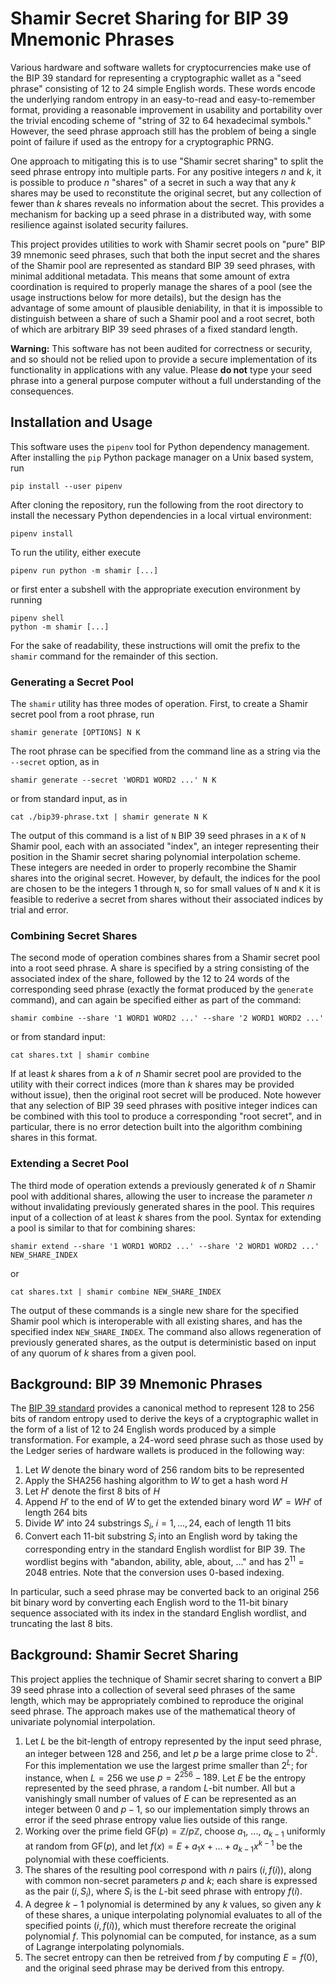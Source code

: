 # Shamir Secret Sharing for BIP 39 Mnemonic Phrases

Various hardware and software wallets for cryptocurrencies make use of the BIP 39 standard for representing a cryptographic wallet as a "seed phrase" consisting of 12 to 24 simple English words.  These words encode the underlying random entropy in an easy-to-read and easy-to-remember format, providing a reasonable improvement in usability and portability over the trivial encoding scheme of "string of 32 to 64 hexadecimal symbols."  However, the seed phrase approach still has the problem of being a single point of failure if used as the entropy for a cryptographic PRNG.

One approach to mitigating this is to use "Shamir secret sharing" to split the seed phrase entropy into multiple parts.  For any positive integers $n$ and $k$, it is possible to produce $n$ "shares" of a secret in such a way that any $k$ shares may be used to reconstitute the original secret, but any collection of fewer than $k$ shares reveals no information about the secret.  This provides a mechanism for backing up a seed phrase in a distributed way, with some resilience against isolated security failures.

This project provides utilities to work with Shamir secret pools on "pure" BIP 39 mnemonic seed phrases, such that both the input secret and the shares of the Shamir pool are represented as standard BIP 39 seed phrases, with minimal additional metadata.  This means that some amount of extra coordination is required to properly manage the shares of a pool (see the usage instructions below for more details), but the design has the advantage of some amount of plausible deniability, in that it is impossible to distinguish between a share of such a Shamir pool and a root secret, both of which are arbitrary BIP 39 seed phrases of a fixed standard length.

**Warning:** This software has not been audited for correctness or security, and so should not be relied upon to provide a secure implementation of its functionality in applications with any value.  Please **do not** type your seed phrase into a general purpose computer without a full understanding of the consequences.


## Installation and Usage

This software uses the `pipenv` tool for Python dependency management.  After installing the `pip` Python package manager on a Unix based system, run

    pip install --user pipenv

After cloning the repository, run the following from the root directory to install the necessary Python dependencies in a local virtual environment:

    pipenv install

To run the utility, either execute

    pipenv run python -m shamir [...]

or first enter a subshell with the appropriate execution environment by running

    pipenv shell
    python -m shamir [...]

For the sake of readability, these instructions will omit the prefix to the `shamir` command for the remainder of this section.


### Generating a Secret Pool

The `shamir` utility has three modes of operation.  First, to create a Shamir secret pool from a root phrase, run

    shamir generate [OPTIONS] N K

The root phrase can be specified from the command line as a string via the `--secret` option, as in

    shamir generate --secret 'WORD1 WORD2 ...' N K

or from standard input, as in

    cat ./bip39-phrase.txt | shamir generate N K

The output of this command is a list of `N` BIP 39 seed phrases in a `K` of `N` Shamir pool, each with an associated "index", an integer representing their position in the Shamir secret sharing polynomial interpolation scheme.  These integers are needed in order to properly recombine the Shamir shares into the original secret.  However, by default, the indices for the pool are chosen to be the integers 1 through `N`, so for small values of `N` and `K` it is feasible to rederive a secret from shares without their associated indices by trial and error.


### Combining Secret Shares

The second mode of operation combines shares from a Shamir secret pool into a root seed phrase.  A share is specified by a string consisting of the associated index of the share, followed by the 12 to 24 words of the corresponding seed phrase (exactly the format produced by the `generate` command), and can again be specified either as part of the command:

    shamir combine --share '1 WORD1 WORD2 ...' --share '2 WORD1 WORD2 ...'

or from standard input:

    cat shares.txt | shamir combine

If at least $k$ shares from a $k$ of $n$ Shamir secret pool are provided to the utility with their correct indices (more than $k$ shares may be provided without issue), then the original root secret will be produced.  Note however that any selection of BIP 39 seed phrases with positive integer indices can be combined with this tool to produce a corresponding "root secret", and in particular, there is no error detection built into the algorithm combining shares in this format.


### Extending a Secret Pool

The third mode of operation extends a previously generated $k$ of $n$ Shamir pool with additional shares, allowing the user to increase the parameter $n$ without invalidating previously generated shares in the pool.  This requires input of a collection of at least $k$ shares from the pool.  Syntax for extending a pool is similar to that for combining shares:

    shamir extend --share '1 WORD1 WORD2 ...' --share '2 WORD1 WORD2 ...' NEW_SHARE_INDEX

or

    cat shares.txt | shamir combine NEW_SHARE_INDEX

The output of these commands is a single new share for the specified Shamir pool which is interoperable with all existing shares, and has the specified index `NEW_SHARE_INDEX`.  The command also allows regeneration of previously generated shares, as the output is deterministic based on input of any quorum of $k$ shares from a given pool.


## Background: BIP 39 Mnemonic Phrases

The [BIP 39 standard](https://github.com/bitcoin/bips/blob/master/bip-0039.mediawiki) provides a canonical method to represent 128 to 256 bits of random entropy used to derive the keys of a cryptographic wallet in the form of a list of 12 to 24 English words produced by a simple transformation.  For example, a 24-word seed phrase such as those used by the Ledger series of hardware wallets is produced in the following way:

1. Let $W$ denote the binary word of 256 random bits to be represented
2. Apply the SHA256 hashing algorithm to $W$ to get a hash word $H$
3. Let $H'$ denote the first 8 bits of $H$
4. Append $H'$ to the end of $W$ to get the extended binary word $W' = WH'$ of length 264 bits
5. Divide $W'$ into 24 substrings $S_i$, $i = 1, ..., 24$, each of length 11 bits
6. Convert each 11-bit substring $S_i$ into an English word by taking the corresponding entry in the standard English wordlist for BIP 39.  The wordlist begins with "abandon, ability, able, about, ..." and has $2^{11} = 2048$ entries.  Note that the conversion uses 0-based indexing.

In particular, such a seed phrase may be converted back to an original 256 bit binary word by converting each English word to the 11-bit binary sequence associated with its index in the standard English wordlist, and truncating the last 8 bits.


## Background: Shamir Secret Sharing

This project applies the technique of Shamir secret sharing to convert a BIP 39 seed phrase into a collection of several seed phrases of the same length, which may be appropriately combined to reproduce the original seed phrase.  The approach makes use of the mathematical theory of univariate polynomial interpolation.

1. Let $L$ be the bit-length of entropy represented by the input seed phrase, an integer between 128 and 256, and let $p$ be a large prime close to $2^L$.  For this implementation we use the largest prime smaller than $2^L$; for instance, when $L = 256$ we use $p = 2^{256} - 189$.  Let $E$ be the entropy represented by the seed phrase, a random $L$-bit number.  All but a vanishingly small number of values of $E$ can be represented as an integer between $0$ and $p-1$, so our implementation simply throws an error if the seed phrase entropy value lies outside of this range.
2. Working over the prime field $\text{GF}(p) = \mathbb{Z}/p\mathbb{Z}$, choose $a_1$, ..., $a_{k-1}$ uniformly at random from $\text{GF}(p)$, and let $f(x) = E + a_1 x + ... + a_{k-1} x^{k-1}$ be the polynomial with these coefficients.
3. The shares of the resulting pool correspond with $n$ pairs $(i, f(i))$, along with common non-secret parameters $p$ and $k$; each share is expressed as the pair $(i, S_i)$, where $S_i$ is the $L$-bit seed phrase with entropy $f(i)$.
4. A degree $k-1$ polynomial is determined by any $k$ values, so given any $k$ of these shares, a unique interpolating polynomial evaluates to all of the specified points $(i, f(i))$, which must therefore recreate the original polynomial $f$.  This polynomial can be computed, for instance, as a sum of Lagrange interpolating polynomials.
5. The secret entropy can then be retreived from $f$ by computing $E = f(0)$, and the original seed phrase may be derived from this entropy.
